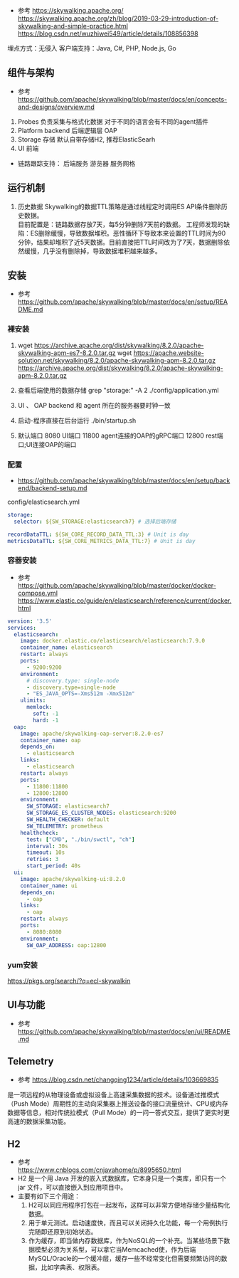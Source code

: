 
- 参考
https://skywalking.apache.org/
https://skywalking.apache.org/zh/blog/2019-03-29-introduction-of-skywalking-and-simple-practice.html
https://blog.csdn.net/wuzhiwei549/article/details/108856398

埋点方式：无侵入
客户端支持：Java, C#, PHP, Node.js, Go

## 组件与架构
- 参考
https://github.com/apache/skywalking/blob/master/docs/en/concepts-and-designs/overview.md

1. Probes 负责采集与格式化数据 对于不同的语言会有不同的agent插件
2. Platform backend 后端逻辑层 OAP
3. Storage 存储  默认自带存储H2, 推荐ElasticSearh
4. UI 前端

- 链路跟踪支持： 
后端服务 游览器 服务网格

## 运行机制
1. 历史数据
Skywalking的数据TTL策略是通过线程定时调用ES API条件删除历史数据。  
目前配置是：链路数据存放7天，每5分钟删除7天前的数据。
工程师发现的缺陷：ES删除缓慢，导致数据堆积。恶性循环下导致本来设置的TTL时间为90分钟，结果却堆积了近5天数据。目前直接把TTL时间改为了7天，数据删除依然缓慢，几乎没有删除掉，导致数据堆积越来越多。


## 安装
- 参考
https://github.com/apache/skywalking/blob/master/docs/en/setup/README.md
### 裸安装
1. wget https://archive.apache.org/dist/skywalking/8.2.0/apache-skywalking-apm-es7-8.2.0.tar.gz
wget https://apache.website-solution.net/skywalking/8.2.0/apache-skywalking-apm-8.2.0.tar.gz 
https://archive.apache.org/dist/skywalking/8.2.0/apache-skywalking-apm-8.2.0.tar.gz

2. 查看后端使用的数据存储
grep "storage:" -A 2 ./config/application.yml

3. UI 、 OAP backend 和 agent 所在的服务器要时钟一致

4. 启动-程序直接在后台运行
./bin/startup.sh

5. 默认端口
8080  UI端口
11800 agent连接的OAP的gRPC端口
12800  rest端口;UI连接OAP的端口
### 配置
- https://github.com/apache/skywalking/blob/master/docs/en/setup/backend/backend-setup.md

config/elasticsearch.yml
```yaml
storage:
  selector: ${SW_STORAGE:elasticsearch7} # 选择后端存储

recordDataTTL: ${SW_CORE_RECORD_DATA_TTL:3} # Unit is day
metricsDataTTL: ${SW_CORE_METRICS_DATA_TTL:7} # Unit is day
```
### 容器安装
- 参考  
https://github.com/apache/skywalking/blob/master/docker/docker-compose.yml
https://www.elastic.co/guide/en/elasticsearch/reference/current/docker.html 
```yaml
version: '3.5'
services:
  elasticsearch:
    image: docker.elastic.co/elasticsearch/elasticsearch:7.9.0
    container_name: elasticsearch
    restart: always
    ports:
      - 9200:9200
    environment:
      # discovery.type: single-node
      - discovery.type=single-node
      - "ES_JAVA_OPTS=-Xms512m -Xmx512m"
    ulimits:
      memlock:
        soft: -1
        hard: -1
  oap:
    image: apache/skywalking-oap-server:8.2.0-es7
    container_name: oap
    depends_on:
      - elasticsearch
    links:
      - elasticsearch
    restart: always
    ports:
      - 11800:11800
      - 12800:12800
    environment:
      SW_STORAGE: elasticsearch7
      SW_STORAGE_ES_CLUSTER_NODES: elasticsearch:9200
      SW_HEALTH_CHECKER: default
      SW_TELEMETRY: prometheus
    healthcheck:
      test: ["CMD", "./bin/swctl", "ch"]
      interval: 30s
      timeout: 10s
      retries: 3
      start_period: 40s
  ui:
    image: apache/skywalking-ui:8.2.0
    container_name: ui
    depends_on:
      - oap
    links:
      - oap
    restart: always
    ports:
      - 8080:8080
    environment:
      SW_OAP_ADDRESS: oap:12800

```

### yum安装
https://pkgs.org/search/?q=ecl-skywalkin

## UI与功能
- 参考
https://github.com/apache/skywalking/blob/master/docs/en/ui/README.md


## Telemetry
- 参考
https://blog.csdn.net/changqing1234/article/details/103669835

是一项远程的从物理设备或虚拟设备上高速采集数据的技术。设备通过推模式（Push Mode）周期性的主动向采集器上推送设备的接口流量统计、CPU或内存数据等信息，相对传统拉模式（Pull Mode）的一问一答式交互，提供了更实时更高速的数据采集功能。

## H2
- 参考  
https://www.cnblogs.com/cnjavahome/p/8995650.html
- H2 是一个用 Java 开发的嵌入式数据库，它本身只是一个类库，即只有一个 jar 文件，可以直接嵌入到应用项目中。
- 主要有如下三个用途：
    1. H2可以同应用程序打包在一起发布，这样可以非常方便地存储少量结构化数据。
    2. 用于单元测试。启动速度快，而且可以关闭持久化功能，每一个用例执行完随即还原到初始状态。
    3. 作为缓存，即当做内存数据库，作为NoSQL的一个补充。当某些场景下数据模型必须为关系型，可以拿它当Memcached使，作为后端MySQL/Oracle的一个缓冲层，缓存一些不经常变化但需要频繁访问的数据，比如字典表、权限表。